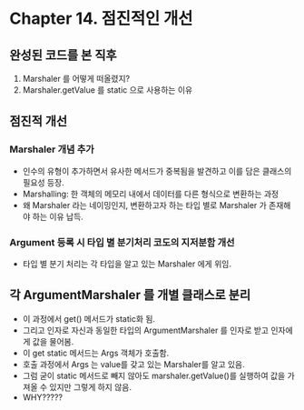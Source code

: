 # Chapter 14. 점진적인 개선
## 완성된 코드를 본 직후
1. Marshaler 를 어떻게 떠올렸지?
2. Marshaler.getValue 를 static 으로 사용하는 이유

## 점진적 개선
### Marshaler 개념 추가
- 인수의 유형이 추가하면서 유사한 메서드가 중복됨을 발견하고 이를 담은 클래스의 필요성 등장.
- Marshalling: 한 객체의 메모리 내에서 데이터를 다른 형식으로 변환하는 과정
- 왜 Marshaler 라는 네이밍인지, 변환하고자 하는 타입 별로 Marshaler 가 존재해야 하는 이유 납득.
### Argument 등록 시 타입 별 분기처리 코도의 지저분함 개선
- 타입 별 분기 처리는 각 타입을 알고 있는 Marshaler 에게 위임.

## 각 ArgumentMarshaler 를 개별 클래스로 분리
- 이 과정에서 get() 메서드가 static화 됨.
- 그리고 인자로 자신과 동일한 타입의 ArgumentMarshaler 를 인자로 받고 인자에게 값을 물어봄.
- 이 get static 메서드는 Args 객체가 호출함.
- 호출 과정에서 Args 는 value를 갖고 있는 Marshaler를 알고 있음.
- 그럼 굳이 static 메서드로 빼지 않아도 marshaler.getValue()를 실행하여 값을 가져올 수 있지만 그렇게 하지 않음.
- WHY?????
